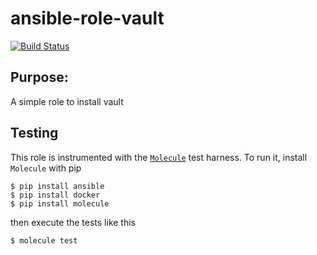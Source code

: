 # ansible-role-vault


[![Build Status](https://travis-ci.org/Solinea/ansible-role-vault.svg?branch=master)](https://travis-ci.org/Solinea/ansible-role-vault)

## Purpose:
A simple role to install vault

## Testing 
This role is instrumented with the [`Molecule`](https://molecule.readthedocs.io/en/stable-1.25/) test harness. To run it, install `Molecule` with pip
 ```commandline
$ pip install ansible
$ pip install docker
$ pip install molecule
```
then execute the tests like this
```commandline
$ molecule test 
```
